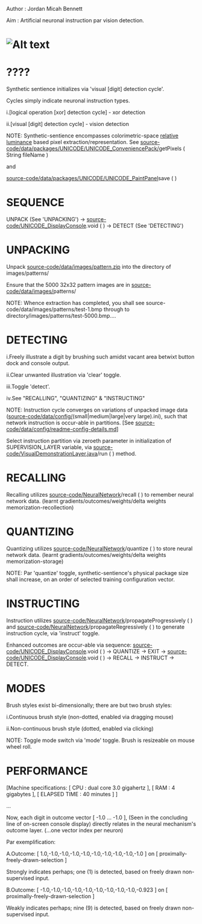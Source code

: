 Author : Jordan Micah Bennett

Aim : Artificial neuronal instruction par vision detection.


![Alt text](https://github.com/JordanMicahBennett/SYNTHETIC-SENTIENCE/blob/master/source-code/data/images/captures/0.png?raw=true "default page")
============================================



????
=======
Synthetic sentience initializes via 'visual [digit] detection cycle'. 

Cycles simply indicate neuronal instruction types. 

i.[logical operation [xor] detection cycle] - xor detection

ii.[visual [digit] detection cycle] - vision detection

NOTE: Synthetic-sentience encompasses colorimetric-space [relative luminance](https://en.wikipedia.org/wiki/Relative_luminance) based pixel extraction/representation. See [source-code/data/packages/UNICODE/UNICODE_ConveniencePack/](https://github.com/JordanMicahBennett/SYNTHETIC-SENTIENCE/blob/master/source-code/data/packages/UNICODE/UNICODE_ConveniencePack.java)getPixels ( String fileName ) 

and

[source-code/data/packages/UNICODE/UNICODE_PaintPanel](https://github.com/JordanMicahBennett/SYNTHETIC-SENTIENCE/blob/master/source-code/data/packages/UNICODE/UNICODE_PaintPanel.java)save ( )

		
		
SEQUENCE
=======
UNPACK (See 'UNPACKING') -> [source-code/UNICODE_DisplayConsole](https://github.com/JordanMicahBennett/SYNTHETIC-SENTIENCE/blob/master/source-code/UNICODE_DisplayConsole.java).void ( ) -> DETECT (See 'DETECTING')
 
		
		
		
UNPACKING
=======
Unpack [source-code/data/images/pattern.zip](https://github.com/JordanMicahBennett/SYNTHETIC-SENTIENCE/blob/master/source-code/data/images/patterns.zip) into the directory of images/patterns/

Ensure that the 5000 32x32 pattern images are in [source-code/data/images/](https://github.com/JordanMicahBennett/SYNTHETIC-SENTIENCE/tree/master/source-code/data/images)patterns/

NOTE: Whence extraction has completed, you shall see source-code/data/images/patterns/test-1.bmp through to directory/images/patterns/test-5000.bmp....


DETECTING
=======
i.Freely illustrate a digit by brushing such amidst vacant area betwixt button dock and console output.

ii.Clear unwanted illustration via 'clear' toggle.

iii.Toggle 'detect'.

iv.See "RECALLING", "QUANTIZING" & "INSTRUCTING"

NOTE: Instruction cycle converges on variations of unpacked image data ([source-code/data/config/](https://github.com/JordanMicahBennett/SYNTHETIC-SENTIENCE/tree/master/source-code/data/config)(small|medium|large|very large).ini), such that network instruction is occur-able in partitions. [See [source-code/data/config/readme-config-details.md](https://github.com/JordanMicahBennett/SYNTHETIC-SENTIENCE/blob/master/source-code/data/config/readme-config-details.md)]

Select instruction partition via zeroeth parameter in initialization of SUPERVISION_LAYER variable, via [source-code/VisualDemonstrationLayer.java](https://github.com/JordanMicahBennett/SYNTHETIC-SENTIENCE/blob/master/source-code/VisualDemonstrationLayer.java)/run ( ) method.





RECALLING
=======
Recalling utilizes [source-code/NeuralNetwork](https://github.com/JordanMicahBennett/SYNTHETIC-SENTIENCE/blob/master/source-code/NeuralNetwork.java)/recall ( ) to remember neural network data. (learnt gradients/outcomes/weights/delta weights memorization-recollection)




QUANTIZING
=======
Quantizing utilizes [source-code/NeuralNetwork](https://github.com/JordanMicahBennett/SYNTHETIC-SENTIENCE/blob/master/source-code/NeuralNetwork.java)/quantize ( ) to store neural network data. (learnt gradients/outcomes/weights/delta weights memorization-storage)


NOTE: Par 'quantize' toggle, synthetic-sentience's physical package size shall increase, on an order of selected training configuration vector.




INSTRUCTING
=======
Instruction utilizes [source-code/NeuralNetwork](https://github.com/JordanMicahBennett/SYNTHETIC-SENTIENCE/blob/master/source-code/NeuralNetwork.java)/propagateProgressively ( ) and [source-code/NeuralNetwork](https://github.com/JordanMicahBennett/SYNTHETIC-SENTIENCE/blob/master/source-code/NeuralNetwork.java)/propagateRegressively ( ) to generate instruction cycle, via 'instruct' toggle. 

Enhanced outcomes are occur-able via sequence: [source-code/UNICODE_DisplayConsole](https://github.com/JordanMicahBennett/SYNTHETIC-SENTIENCE/blob/master/source-code/UNICODE_DisplayConsole.java).void ( ) -> QUANTIZE -> EXIT -> [source-code/UNICODE_DisplayConsole](https://github.com/JordanMicahBennett/SYNTHETIC-SENTIENCE/blob/master/source-code/UNICODE_DisplayConsole.java).void ( ) -> RECALL -> INSTRUCT -> DETECT. 



MODES
=======
Brush styles exist bi-dimensionally; there are but two brush styles:

i.Continuous brush style (non-dotted, enabled via dragging mouse)

ii.Non-continuous brush style (dotted, enabled via clicking)

NOTE: Toggle mode switch via 'mode' toggle.
Brush is resizeable on mouse wheel roll.




PERFORMANCE
=======
[Machine specifications: [ CPU : dual core 3.0 gigahertz ], [ RAM : 4 gigabytes ], [ ELAPSED TIME : 40 minutes ] ]

...

Now, each digit in outcome vector [ -1.0 ... -1.0 ], (Seen in the concluding line of on-screen console display) directly relates in the neural mechanism's outcome layer. (...one vector index per neuron)


Par exemplification:

A.Outcome: [ 1.0,-1.0,-1.0,-1.0,-1.0,-1.0,-1.0,-1.0,-1.0,-1.0 ] on [ proximally-freely-drawn-selection ]

Strongly indicates perhaps; one (1) is detected, based on freely drawn non-supervised input.


B.Outcome: [ -1.0,-1.0,-1.0,-1.0,-1.0,-1.0,-1.0,-1.0,-1.0,-0.923 ] on [ proximally-freely-drawn-selection ] 

Weakly indicates perhaps; nine (9) is detected, based on freely drawn non-supervised input.











